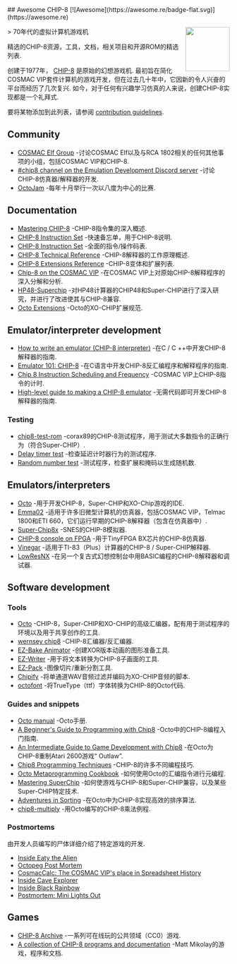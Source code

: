<div class="github-widget" data-repo="tobiasvl/awesome-chip-8"></div>
<script async src="https://pagead2.googlesyndication.com/pagead/js/adsbygoogle.js"></script><ins class="adsbygoogle" style="display:block" data-ad-client="ca-pub-6890694312814945" data-ad-slot="5473692530" data-ad-format="auto"  data-full-width-responsive="true"></ins>
## Awesome CHIP-8 [![Awesome](https://awesome.re/badge-flat.svg)](https://awesome.re)

[<img src="https://raw.githubusercontent.com/tobiasvl/awesome-chip-8/master/c8.png" align="right" width="100">](https://chip-8.github.io)

&gt; 70年代的虚拟计算机游戏机 

精选的CHIP-8资源，工具，文档，相关项目和开源ROM的精选列表.

创建于1977年， [CHIP-8](https://en.wikipedia.org/wiki/CHIP-8) 是原始的幻想游戏机. 最初旨在简化COSMAC VIP套件计算机的游戏开发，但在过去几十年中，它因新的令人兴奋的平台而经历了几次复兴. 如今，对于任何有兴趣学习仿真的人来说，创建CHIP-8实现都是一个礼拜式.

要将某物添加到此列表，请参阅 [contribution guidelines](https://github.com/tobiasvl/awesome-chip-8/blob/master/CONTRIBUTING.md).



## Community

* [COSMAC Elf Group](https://groups.io/g/cosmacelf) -讨论COSMAC Elf以及与RCA 1802相关的任何其他事项的小组，包括COSMAC VIP和CHIP-8.
* [#chip8 channel on the Emulation Development Discord server](https://discordapp.com/invite/Gf7cP3w) -讨论CHIP-8仿真器/解释器的开发.
* [OctoJam](http://octojam.com/) -每年十月举行一次以八度为中心的比赛.

## Documentation

* [Mastering CHIP-8](http://mattmik.com/files/chip8/mastering/chip8.html) -CHIP-8指令集的深入概述.
* [CHIP-8 Instruction Set](http://johnearnest.github.io/Octo/docs/chip8ref.pdf) -快速备忘单，用于CHIP-8说明.
* [CHIP-8 Instruction Set](https://github.com/mattmikolay/chip-8/wiki/CHIP%E2%80%908-Instruction-Set) -全面的指令/操作码表.
* [CHIP-8 Technical Reference](https://github.com/mattmikolay/chip-8/wiki/CHIP%E2%80%908-Technical-Reference) -CHIP-8解释器的工作原理概述.
* [CHIP-8 Extensions Reference](https://github.com/mattmikolay/chip-8/wiki/CHIP%E2%80%908-Extensions-Reference) -CHIP-8变体和扩展列表.
* [Chip-8 on the COSMAC VIP](https://laurencescotford.com/chip-8-on-the-cosmac-vip-index/) -在COSMAC VIP上对原始CHIP-8解释程序的深入分解和分析.
* [HP48-Superchip](https://github.com/Chromatophore/HP48-Superchip) -对HP48计算器的CHIP48和Super-CHIP进行了深入研究，并进行了改进使其与CHIP-8兼容.
* [Octo Extensions](http://johnearnest.github.io/Octo/docs/XO-ChipSpecification.html) -Octo的XO-CHIP扩展规范.

## Emulator/interpreter development

* [How to write an emulator (CHIP-8 interpreter)](http://www.multigesture.net/articles/how-to-write-an-emulator-chip-8-interpreter/) -在C / C ++中开发CHIP-8解释器的指南.
* [Emulator 101: CHIP-8](http://www.emulator101.com/introduction-to-chip-8.html) -在C语言中开发CHIP-8反汇编程序和解释程序的指南.
* [Chip 8 Instruction Scheduling and Frequency](https://jackson-s.me/2019/07/13/Chip-8-Instruction-Scheduling-and-Frequency.html) -COSMAC VIP上CHIP-8指令的计时.
* [High-level guide to making a CHIP-8 emulator](https://tobiasvl.github.io/blog/write-a-chip-8-emulator/) -无需代码即可开发CHIP-8解释器的指南.

### Testing

* [chip8-test-rom](https://github.com/corax89/chip8-test-rom) -corax89的CHIP-8测试程序，用于测试大多数指令的正确行为（符合Super-CHIP）.
* [Delay timer test](https://github.com/mattmikolay/chip-8/tree/master/delaytimer) -检查延迟计时器行为的测试程序.
* [Random number test](https://github.com/mattmikolay/chip-8/tree/master/randomnumber) -测试程序，检查扩展和掩码以生成随机数.

## Emulators/interpreters

* [Octo](http://johnearnest.github.io/Octo/) -用于开发CHIP-8，Super-CHIP和XO-Chip游戏的IDE.
* [Emma02](https://www.emma02.hobby-site.com/) -适用于许多旧微型计算机的仿真器，包括COSMAC VIP，Telmac 1800和ETI 660，它们运行早期的CHIP-8解释器（包含在仿真器中）.
* [Super-Chip8x](https://github.com/Ersanio/Super-Chip8x) -SNES的CHIP-8模拟器.
* [CHIP-8 console on FPGA](https://github.com/pwmarcz/fpga-chip8) -用于TinyFPGA BX芯片的CHIP-8仿真器.
* [Vinegar](http://benryves.com/bin/vinegar/) -适用于TI-83（Plus）计算器的CHIP-8 / Super-CHIP解释器.
* [LowResNX](https://lowresnx.inutilis.com/topic.php?id=1648) -在另一个复古式幻想控制台中用BASIC编程的CHIP-8解释器和调试器.

## Software development

### Tools

* [Octo](http://github.com/johnearnest/Octo/) -CHIP-8，Super-CHIP和XO-CHIP的高级汇编器，配有用于测试程序的环境以及用于共享创作的工​​具.
* [wernsey chip8](https://github.com/wernsey/chip8) -CHIP-8汇编器/反汇编器.
* [EZ-Bake Animator](http://beyondloom.com/tools/ezbake.html) -创建XOR版本动画的图形准备工具.
* [EZ-Writer](http://beyondloom.com/tools/ezwriter.html) -用于将文本转换为CHIP-8子画面的工具.
* [EZ-Pack](http://beyondloom.com/tools/ezpack.html) -图像切片/重新分割工具.
* [Chipify](http://johnearnest.github.io/Octo/tools/Chipify/) -将单通道WAV音频过滤并编码为XO-CHIP音频的脚本.
* [octofont](https://github.com/jdeeny/octofont/) -将TrueType（ttf）字体转换为CHIP-8的Octo代码.

### Guides and snippets

* [Octo manual](https://johnearnest.github.io/Octo/docs/Manual.html) -Octo手册.
* [A Beginner's Guide to Programming with Chip8](http://johnearnest.github.io/Octo/docs/BeginnersGuide.html) -Octo中的CHIP-8编程入门指南.
* [An Intermediate Guide to Game Development with Chip8](http://johnearnest.github.io/Octo/docs/IntermediateGuide.html) -在Octo为CHIP-8重制Atari 2600游戏“ Outlaw”.
* [Chip8 Programming Techniques](http://johnearnest.github.io/Octo/docs/Chip8%20Programming.html) -CHIP-8的许多不同编程技巧.
* [Octo Metaprogramming Cookbook](http://johnearnest.github.io/Octo/docs/MetaProgramming.html) -如何使用Octo的汇编指令进行元编程.
* [Mastering SuperChip](http://johnearnest.github.io/Octo/docs/SuperChip.html) -如何使游戏与CHIP-8和Super-CHIP兼容，以及某些Super-CHIP特定技术.
* [Adventures in Sorting](https://johnearnest.github.io/Octo/docs/Sorting.html) -在Octo中为CHIP-8实现高效的排序算法.
* [chip8-multiply](https://github.com/jdeeny/chip8-multiply) -用Octo编写的CHIP-8乘法例程.

### Postmortems

由开发人员编写的尸体详细介绍了特定游戏的开发.

* [Inside Eaty the Alien](http://johnearnest.github.io/Octo/docs/EatyTheAlien.html)
* [Octopeg Post Mortem](http://www.awfuljams.com/octojam-ii/games/octopeg)
* [CosmacCalc: The COSMAC VIP's place in Spreadsheet History](https://abitoutofplace.wordpress.com/2015/05/02/cosmaccalc-the-cosmac-vip-s-place-in-spreadsheet-history/)
* [Inside Cave Explorer](http://johnearnest.github.io/Octo/docs/CaveExplorer.html)
* [Inside Black Rainbow](http://johnearnest.github.io/Octo/docs/BlackRainbow.html)
* [Postmortem: Mini Lights Out](https://tobiasvl.itch.io/mini-lights-out/devlog/102679/postmortem-mini-lights-out)

## Games

* [CHIP-8 Archive](https://johnearnest.github.io/chip8Archive/) -一系列可在线玩的公共领域（CC0）游戏.
* [A collection of CHIP-8 programs and documentation](https://github.com/mattmikolay/chip-8) -Matt Mikolay的游戏，程序和文档.
